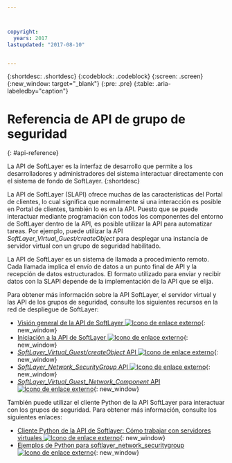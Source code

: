 ```yaml
---



copyright:
  years: 2017
lastupdated: "2017-08-10"


---
```


{:shortdesc: .shortdesc}
{:codeblock: .codeblock}
{:screen: .screen}
{:new_window: target="_blank"}
{:pre: .pre}
{:table: .aria-labeledby="caption"}

# Referencia de API de grupo de seguridad
{: #api-reference} 

La API de SoftLayer es la interfaz de desarrollo que permite a los desarrolladores y administradores del sistema interactuar directamente con el sistema de fondo de SoftLayer. 
{:shortdesc}

La API de SoftLayer (SLAPI) ofrece muchas de las características del Portal de clientes, lo cual significa que normalmente si una interacción es posible en Portal de clientes, también lo es en la API. Puesto que se puede interactuar mediante programación con todos los componentes del entorno de SoftLayer dentro de la API, es posible utilizar la API para automatizar tareas. Por ejemplo, puede utilizar la API *SoftLayer_Virtual_Guest/createObject* para desplegar una instancia de servidor virtual con un grupo de seguridad habilitado.

La API de SoftLayer es un sistema de llamada a procedimiento remoto. Cada llamada implica el envío de datos a un punto final de API y la recepción de datos estructurados. El formato utilizado para enviar y recibir datos con la SLAPI depende de la implementación de la API que se elija. 

Para obtener más información sobre la API SoftLayer, el servidor virtual y las API de los grupos de seguridad, consulte los siguientes recursos en la red de despliegue de SoftLayer:
* [Visión general de la API de SoftLayer ![Icono de enlace externo](../../icons/launch-glyph.svg "Icono de enlace externo")](https://softlayer.github.io/reference/softlayerapi/){: new_window} 
* [Iniciación a la API de SoftLayer ![Icono de enlace externo](../../icons/launch-glyph.svg "Icono de enlace externo")](http://sldn.softlayer.com/article/getting-started){: new_window}
* [*SoftLayer_Virtual_Guest/createObject* API ![Icono de enlace externo](../../icons/launch-glyph.svg "Icono de enlace externo")](http://sldn.softlayer.com/reference/services/SoftLayer_Virtual_Guest/createObject){: new_window}
* [*SoftLayer_Network_SecurityGroup* API ![Icono de enlace externo](../../icons/launch-glyph.svg "Icono de enlace externo")](https://sldn.softlayer.com/reference/services/SoftLayer_Network_SecurityGroup){: new_window}
* [*SoftLayer_Virtual_Guest_Network_Component* API ![Icono de enlace externo](../../icons/launch-glyph.svg "Icono de enlace externo")](http://sldn.softlayer.com/reference/services/SoftLayer_Virtual_Guest_Network_Component){: new_window}

También puede utilizar el cliente Python de la API SoftLayer para interactuar con los grupos de seguridad. Para obtener más información, consulte los siguientes enlaces:
* [Cliente Python de la API de Softlayer: Cómo trabajar con servidores virtuales ![Icono de enlace externo](../../icons/launch-glyph.svg "Icono de enlace externo")](http://softlayer-python.readthedocs.io/en/latest/cli/vs.html){: new_window}
* [Ejemplos de Python para softlayer_network_securitygroup ![Icono de enlace externo](../../icons/launch-glyph.svg "Icono de enlace externo")](https://softlayer.github.io/classes/softlayer_network_securitygroup/){: new_window}
